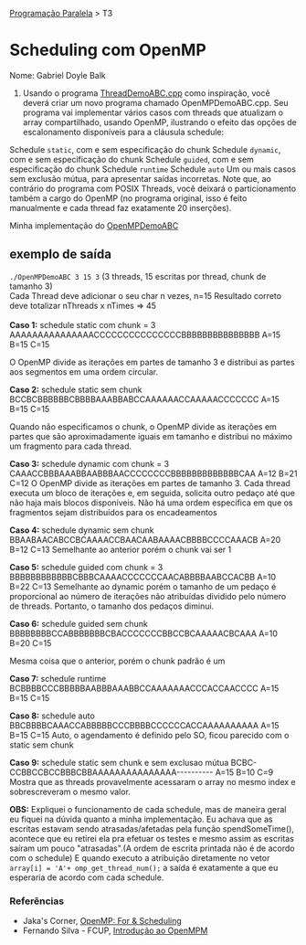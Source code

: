 [Programação Paralela](https://github.com/AndreaInfUFSM/elc139-2019a) > T3

# Scheduling com OpenMP

Nome: Gabriel Doyle Balk

1. Usando o programa [ThreadDemoABC.cpp](ThreadDemoABC.cpp) como inspiração, você deverá criar um novo programa chamado OpenMPDemoABC.cpp. Seu programa vai implementar vários casos com threads que atualizam o array compartilhado, usando OpenMP, ilustrando o efeito das opções de escalonamento disponíveis para a cláusula schedule:

Schedule `static`, com e sem especificação do chunk
Schedule `dynamic`, com e sem especificação do chunk
Schedule `guided`, com e sem especificação do chunk
Schedule `runtime`
Schedule `auto`
Um ou mais casos sem exclusão mútua, para apresentar saídas incorretas.
Note que, ao contrário do programa com POSIX Threads, você deixará o particionamento também a cargo do OpenMP (no programa original, isso é feito manualmente e cada thread faz exatamente 20 inserções).

Minha implementação do [OpenMPDemoABC](OpenMPDemoABC.cpp)

## exemplo de saída

`./OpenMPDemoABC 3 15 3` (3 threads, 15 escritas por thread, chunk de tamanho 3)<br/>
Cada Thread deve adicionar o seu char n vezes, n=15
Resultado correto deve totalizar nThreads x nTimes => 45
<br/><br/>
**Caso 1:** schedule static com chunk = 3
AAAAAAAAAAAAAAACCCCCCCCCCCCCCCBBBBBBBBBBBBBBB
A=15 B=15 C=15

O OpenMP divide as iterações em partes de tamanho 3 e distribui as partes aos segmentos em uma ordem circular.

**Caso 2:** schedule static sem chunk
BCCBCBBBBBBCBBBBAAABBABCCAAAAAACCAAAAACCCCCCC
A=15 B=15 C=15

Quando não especificamos o chunk, o OpenMP divide as iterações em partes que são aproximadamente iguais em tamanho e distribui no máximo um fragmento para cada thread.

**Caso 3:** schedule dynamic com chunk = 3
CAAACCBBBAAABBAABBBAACCCCCCCCBBBBBBBBBBBBBCAA
A=12 B=21 C=12
O OpenMP divide as iterações em partes de tamanho 3. Cada thread executa um bloco de iterações e, em seguida, solicita outro pedaço até que não haja mais blocos disponíveis.
Não há uma ordem específica em que os fragmentos sejam distribuídos para os encadeamentos

**Caso 4:** schedule dynamic sem chunk
BBAABAACABCCBCAAAACCBAACAABAAAACBBBBCCCCAAACB
A=20 B=12 C=13
Semelhante ao anterior porém o chunk vai ser 1

**Caso 5:** schedule guided com chunk = 3
BBBBBBBBBBBBCBBBCAAAACCCCCCCAACABBBBAABCCACBB
A=10 B=22 C=13
Semelhante ao dynamic porém o tamanho de um pedaço é proporcional ao número de iterações não atribuídas dividido pelo número de threads. Portanto, o tamanho dos pedaços diminui.

**Caso 6:** schedule guided sem chunk
BBBBBBBBCCABBBBBBBCBACCCCCCCBBCCBCAAAAACBCAAA
A=10 B=20 C=15

Mesma coisa que o anterior, porém o chunk padrão é um

**Caso 7:** schedule runtime
BCBBBBCCCBBBBBAABBBAAABBCCAAAAAAACCCACCAACCCC
A=15 B=15 C=15

**Caso 8:** schedule auto
BBCBBBBCAAACCABBBBBCCCBBBBCCCCCCACCAAAAAAAAAA
A=15 B=15 C=15
Auto, o agendamento é definido pelo SO, ficou parecido com o static sem chunk

**Caso 9:** schedule static sem chunk e sem exclusao mútua
BCBC-CCBBCCBCCBBBCBBAAAAAAAAAAAAAAA----------
A=15 B=10 C=9
Mostra que as threads provavelmente acessaram o array no mesmo index e sobrescreveram o mesmo valor.

**OBS:** Expliquei o funcionamento de cada schedule, mas de maneira geral eu fiquei na dúvida quanto a minha implementação. Eu achava que as escritas estavam sendo atrasadas/afetadas pela função spendSomeTime(), acontece que eu retirei ela pra efetuar os testes e mesmo assim as escritas saíram um pouco "atrasadas".(A ordem de escrita printada não é de acordo com o schedule)
E quando executo a atribuição diretamente no vetor `array[i] = 'A'+ omp_get_thread_num();`
a saída é exatamente a que eu esperaria de acordo com cada schedule.

### Referências

- Jaka's Corner, [OpenMP: For & Scheduling](http://jakascorner.com/blog/2016/06/omp-for-scheduling.html)
- Fernando Silva - FCUP, [Introdução ao OpenMPM](https://www.dcc.fc.up.pt/~fds/aulas/PPD/0708/intro_openmp-1x2.pdf)
